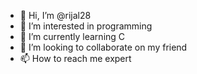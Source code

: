 - 👋 Hi, I’m @rijal28
- 👀 I’m interested in programming
- 🌱 I’m currently learning C
- 💞️ I’m looking to collaborate on my friend
- 📫 How to reach me expert

<!---
rijal28/rijal28 is a ✨ special ✨ repository because its `README.md` (this file) appears on your GitHub profile.
You can click the Preview link to take a look at your changes.
--->

